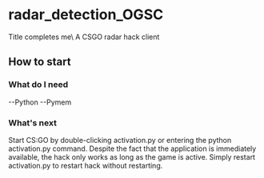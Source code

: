 # radar_detection_OGSC
Title completes me\\
A CSGO radar hack client
## How to start

### What do I need 
--Python
--Pymem

### What's next
Start CS:GO by double-clicking activation.py or entering the python activation.py command. Despite the fact that the application is immediately available, the hack only works as long as the game is active. Simply restart activation.py to restart hack without restarting.